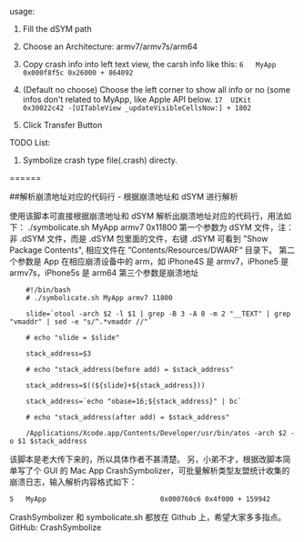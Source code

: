 usage:

1. Fill the dSYM path
2. Choose an Architecture: armv7/armv7s/arm64
3. Copy crash info into left text view, the carsh info like this:
`6   MyApp                        	0x000f8f5c 0x26000 + 864092`

4. (Default no choose) Choose the left corner to show all info or no (some infos don't related to MyApp, like Apple API below.
`17  UIKit                         	0x30022c42 -[UITableView _updateVisibleCellsNow:] + 1802`

5. Click Transfer Button

TODO List:
1. Symbolize crash type file(.crash) directy.

======


##解析崩溃地址对应的代码行 - 根据崩溃地址和 dSYM 进行解析

使用该脚本可直接根据崩溃地址和 dSYM 解析出崩溃地址对应的代码行，用法如下：
./symbolicate.sh MyApp armv7 0x11800
第一个参数为 dSYM 文件，注：非 .dSYM 文件，而是 .dSYM 包里面的文件，右键 .dSYM 可看到 "Show Package Contents", 相应文件在 ”Contents/Resources/DWARF“ 目录下。
第二个参数是 App 在相应崩溃设备中的 arm，如 iPhone4S 是 armv7，iPhone5 是 armv7s，iPhone5s 是 arm64
第三个参数是崩溃地址

```
    #!/bin/bash
    # ./symbolicate.sh MyApp armv7 11800

    slide=`otool -arch $2 -l $1 | grep -B 3 -A 8 -m 2 "__TEXT" | grep "vmaddr" | sed -e "s/^.*vmaddr //"`

    # echo "slide = $slide"

    stack_address=$3

    # echo "stack_address(before add) = $stack_address"

    stack_address=$((${slide}+${stack_address}))

    stack_address=`echo "obase=16;${stack_address}" | bc`

    # echo "stack_address(after add) = $stack_address"

    /Applications/Xcode.app/Contents/Developer/usr/bin/atos -arch $2 -o $1 $stack_address
```

该脚本是老大传下来的，所以具体作者不甚清楚。
另，小弟不才，根据改脚本简单写了个 GUI 的 Mac App CrashSymbolizer，可批量解析类型友盟统计收集的崩溃日志，输入解析内容格式如下：
```
5   MyApp                            0x000760c6 0x4f000 + 159942
```
CrashSymbolizer 和 symbolicate.sh 都放在 Github 上，希望大家多多指点。
GitHub: CrashSymbolize
